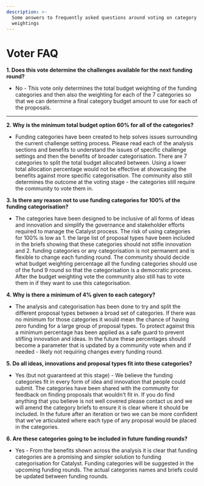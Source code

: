 ```yaml
---
description: >-
  Some answers to frequently asked questions around voting on category budget
  weightings
---
```


# Voter FAQ

**1. Does this vote determine the challenges available for the next funding round?**

* No - This vote only determines the total budget weighting of the funding categories and then also the weighting for each of the 7 categories so that we can determine a final category budget amount to use for each of the proposals.

****

**2. Why is the minimum total budget option 60% for all of the categories?**

* Funding categories have been created to help solves issues surrounding the current challenge setting process. Please read each of the analysis sections and benefits to understand the issues of specific challenge settings and then the benefits of broader categorisation. There are 7 categories to split the total budget allocated between. Using a lower total allocation percentage would not be effective at showcasing the benefits against more specific categorisation. The community also still determines the outcome at the voting stage - the categories still require the community to vote them in.



**3. Is there any reason not to use funding categories for 100% of the funding categorisation?**

* The categories have been designed to be inclusive of all forms of ideas and innovation and simplify the governance and stakeholder efforts required to manage the Catalyst process. The risk of using categories for 100% is low as 1. the large list of proposal types have been included in the briefs showing that these categories should not stifle innovation and 2. funding categories or any categorisation is not permanent and is flexible to change each funding round. The community should decide what budget weighting percentage all the funding categories should use of the fund 9 round so that the categorisation is a democratic process. After the budget weighting vote the community also still has to vote them in if they want to use this categorisation.



**4. Why is there a minimum of 4% given to each category?**

* The analysis and categorisation has been done to try and split the different proposal types between a broad set of categories. If there was no minimum for those categories it would mean the chance of having zero funding for a large group of proposal types. To protect against this a minimum percentage has been applied as a safe guard to prevent stifling innovation and ideas. In the future these percentages should become a parameter that is updated by a community vote when and if needed - likely not requiring changes every funding round.



**5. Do all ideas, innovations and proposal types fit into these categories?**

* Yes (but not guaranteed at this stage) - We believe the funding categories fit in every form of idea and innovation that people could submit. The categories have been shared with the community for feedback on finding proposals that wouldn't fit in. If you do find anything that you believe is not well covered please contact us and we will amend the category briefs to ensure it is clear where it should be included. In the future after an iteration or two we can be more confident that we've articulated where each type of any proposal would be placed in the categories.



**6. Are these categories going to be included in future funding rounds?**

* Yes - From the benefits shown across the analysis it is clear that funding categories are a promising and simpler solution to funding categorisation for Catalyst. Funding categories will be suggested in the upcoming funding rounds. The actual categories names and briefs could be updated between funding rounds.
